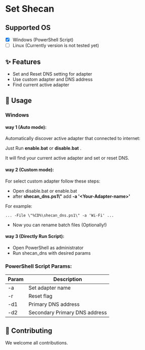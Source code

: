 # Set Shecan

## Supported OS

- [x] Windows (PowerShell Script)
- [ ] Linux (Currently version is not tested yet)

## ✨ Features

- Set and Reset DNS setting for adapter
- Use custom adapter and DNS address
- Find current active adapter

## 🔨 Usage

### Windows

#### way 1 (Auto mode):

Automatically discover active adapter that connected to internet:

Just Run **enable.bat** or **disable.bat** .

It will find your current active adapter and set or reset DNS.

#### way 2 (Custom mode):

For select custom adapter follow these steps:

- Open disable.bat or enable.bat
- after **shecan_dns.ps1\\"** add **-a \'<Your-Adapter-name\>'**

For example:

    ... -File \"%CD%\shecan_dns.ps1\" -a 'Wi-Fi' ...

- Now you can rename batch files (Optionally!)

#### way 3 (Directly Run Script):

- Open PowerShell as administrator
- Run shecan_dns with desired params

### PowerShell Script Params:

| Param | Description |
|--|--|
| -a | Set adapter name |
| -r | Reset flag |
| -d1 | Primary DNS address |
| -d2 | Secondary Primary DNS address |

## 🤝 Contributing

We welcome all contributions.
